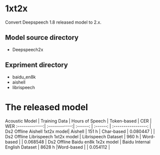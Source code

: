 # 1xt2x

Convert Deepspeech 1.8 released model to 2.x.

## Model source directory
* Deepspeech2x

## Expriment directory
* baidu_en8k
* aishell
* librispeech

# The released model
Acoustic Model |  Training Data | Hours of Speech | Token-based | CER | WER 
:-------------:| :------------:| :------: | :------: | :-----------------: |
Ds2 Offline Aishell 1xt2x model| Aishell | 151 h | Char-based | 0.080447 | |
Ds2 Offline Librispeech 1xt2x model | Librispeech Dataset | 960 h | Word-based | | 0.068548 |
Ds2 Offline Baidu en8k 1x2x model | Baidu Internal English Dataset | 8628 h |Word-based | | 0.054112 |
